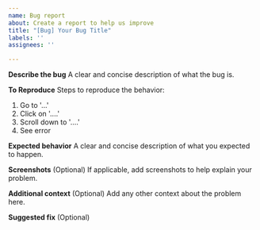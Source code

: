 ```yaml
---
name: Bug report
about: Create a report to help us improve
title: "[Bug] Your Bug Title"
labels: ''
assignees: ''

---
```


**Describe the bug**
A clear and concise description of what the bug is.

**To Reproduce**
Steps to reproduce the behavior:
1. Go to '...'
2. Click on '....'
3. Scroll down to '....'
4. See error

**Expected behavior**
A clear and concise description of what you expected to happen.

**Screenshots** (Optional)
If applicable, add screenshots to help explain your problem.

**Additional context** (Optional)
Add any other context about the problem here.

**Suggested fix** (Optional)

